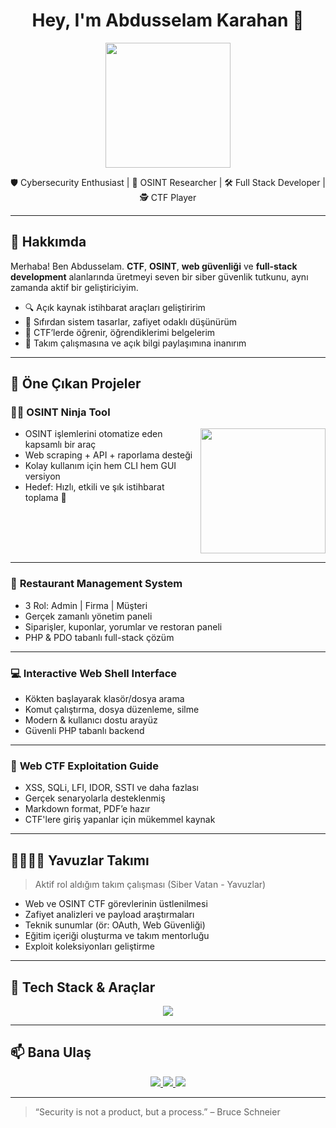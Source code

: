 <h1 align="center">Hey, I'm Abdusselam Karahan 👋</h1>
<p align="center">
  <img src="https://media.giphy.com/media/du3J3cXyzhj75IOgvA/giphy.gif" width="200" />
</p>

<p align="center">
  🛡️ Cybersecurity Enthusiast | 🧠 OSINT Researcher | 🛠️ Full Stack Developer | 🕵️ CTF Player
</p>

---

## 🧠 Hakkımda

Merhaba! Ben Abdusselam. **CTF**, **OSINT**, **web güvenliği** ve **full-stack development** alanlarında üretmeyi seven bir siber güvenlik tutkunu, aynı zamanda aktif bir geliştiriciyim.

- 🔍 Açık kaynak istihbarat araçları geliştiririm  
- 🚀 Sıfırdan sistem tasarlar, zafiyet odaklı düşünürüm  
- 🧩 CTF’lerde öğrenir, öğrendiklerimi belgelerim  
- 🤝 Takım çalışmasına ve açık bilgi paylaşımına inanırım

---

## 🚀 Öne Çıkan Projeler

### 🕵️‍♂️ **OSINT Ninja Tool**
<img align="right" width="200" src="https://media.giphy.com/media/kdFc8fubgS31b8DsVu/giphy.gif" />

- OSINT işlemlerini otomatize eden kapsamlı bir araç  
- Web scraping + API + raporlama desteği  
- Kolay kullanım için hem CLI hem GUI versiyon  
- Hedef: Hızlı, etkili ve şık istihbarat toplama 🥷

<br clear="right"/>

---

### 🛒 **Restaurant Management System**

- 3 Rol: Admin | Firma | Müşteri  
- Gerçek zamanlı yönetim paneli  
- Siparişler, kuponlar, yorumlar ve restoran paneli  
- PHP & PDO tabanlı full-stack çözüm  

---

### 💻 **Interactive Web Shell Interface**

- Kökten başlayarak klasör/dosya arama  
- Komut çalıştırma, dosya düzenleme, silme  
- Modern & kullanıcı dostu arayüz  
- Güvenli PHP tabanlı backend

---

### 📘 **Web CTF Exploitation Guide**

- XSS, SQLi, LFI, IDOR, SSTI ve daha fazlası  
- Gerçek senaryolarla desteklenmiş  
- Markdown format, PDF’e hazır  
- CTF'lere giriş yapanlar için mükemmel kaynak

---

## 👨‍👩‍👧‍👦 Yavuzlar Takımı

> Aktif rol aldığım takım çalışması (Siber Vatan - Yavuzlar)

- Web ve OSINT CTF görevlerinin üstlenilmesi  
- Zafiyet analizleri ve payload araştırmaları  
- Teknik sunumlar (ör: OAuth, Web Güvenliği)  
- Eğitim içeriği oluşturma ve takım mentorluğu  
- Exploit koleksiyonları geliştirme

---

## 🧰 Tech Stack & Araçlar

<p align="center">
  <img src="https://skillicons.dev/icons?i=php,js,react,html,css,mysql,linux,bash,git,github,vscode" />
</p>

---

## 📫 Bana Ulaş

<p align="center">
  <a href="https://linkedin.com/in/abdusselamkarahan">
    <img src="https://img.shields.io/badge/LinkedIn-%230077B5.svg?&style=for-the-badge&logo=linkedin&logoColor=white" />
  </a>
  <a href="mailto:abdusselam.karahan@example.com">
    <img src="https://img.shields.io/badge/Email-D14836?style=for-the-badge&logo=gmail&logoColor=white" />
  </a>
  <img src="https://komarev.com/ghpvc/?username=abdusselamkarahan&label=Profile%20views&color=0e75b6&style=flat" />
</p>

---

> “Security is not a product, but a process.” – Bruce Schneier

